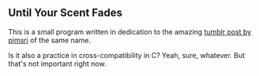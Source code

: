 ## Until Your Scent Fades

This is a small program written in dedication to the amazing [tumblr post by pimsri](https://www.tumblr.com/pimsri/740648646149579776/i-make-art-about-grief-again) of the same name.

Is it also a practice in cross-compatibility in C? Yeah, sure, whatever. But that's not important right now.
